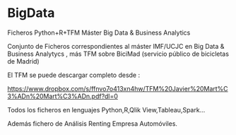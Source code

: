 # BigData
Ficheros Python+R+TFM Máster Big Data & Business Analytics

Conjunto de Ficheros correspondientes al máster IMF/UCJC en Big Data & Business Analytycs , más TFM sobre BiciMad 
(servicio público de bicicletas de Madrid)

El TFM se puede descargar completo desde :

https://www.dropbox.com/s/ffnvo7o413xn4hw/TFM%20Javier%20Mart%C3%ADn%20Mart%C3%ADn.pdf?dl=0

Todos los ficheros en lenguajes Python,R,Qlik View,Tableau,Spark...

Además fichero de Análisis Renting Empresa Automóviles.
